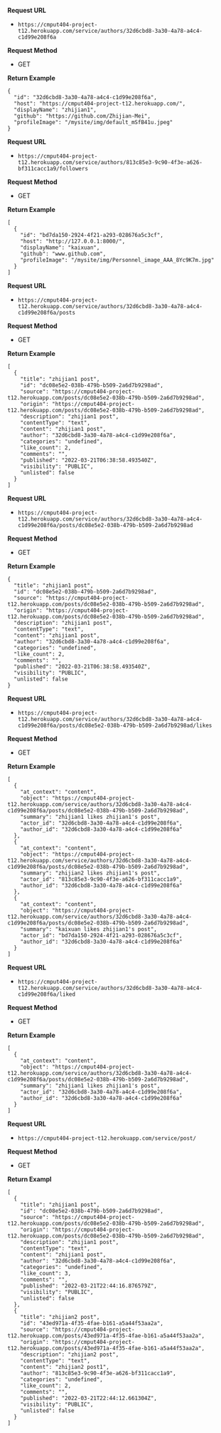 **Request URL**
- ` https://cmput404-project-t12.herokuapp.com/service/authors/32d6cbd8-3a30-4a78-a4c4-c1d99e208f6a `

**Request Method**
- GET



**Return Example**

```
{
  "id": "32d6cbd8-3a30-4a78-a4c4-c1d99e208f6a",
  "host": "https://cmput404-project-t12.herokuapp.com/",
  "displayName": "zhijian1",
  "github": "https://github.com/Zhijian-Mei",
  "profileImage": "/mysite/img/default_mSfB41u.jpeg"
}

```

**Request URL**
- ` https://cmput404-project-t12.herokuapp.com/service/authors/813c85e3-9c90-4f3e-a626-bf311cacc1a9/followers `

**Request Method**
- GET



**Return Example**

```
[
  {
    "id": "bd7da150-2924-4f21-a293-028676a5c3cf",
    "host": "http://127.0.0.1:8000/",
    "displayName": "kaixuan",
    "github": "www.github.com",
    "profileImage": "/mysite/img/Personnel_image_AAA_8Yc9K7m.jpg"
  }
]

```


**Request URL**
- ` https://cmput404-project-t12.herokuapp.com/service/authors/32d6cbd8-3a30-4a78-a4c4-c1d99e208f6a/posts `

**Request Method**
- GET



**Return Example**

```
[
  {
    "title": "zhijian1 post",
    "id": "dc08e5e2-038b-479b-b509-2a6d7b9298ad",
    "source": "https://cmput404-project-t12.herokuapp.com/posts/dc08e5e2-038b-479b-b509-2a6d7b9298ad",
    "origin": "https://cmput404-project-t12.herokuapp.com/posts/dc08e5e2-038b-479b-b509-2a6d7b9298ad",
    "description": "zhijian1 post",
    "contentType": "text",
    "content": "zhijian1 post",
    "author": "32d6cbd8-3a30-4a78-a4c4-c1d99e208f6a",
    "categories": "undefined",
    "like_count": 2,
    "comments": "",
    "published": "2022-03-21T06:38:58.493540Z",
    "visibility": "PUBLIC",
    "unlisted": false
  }
]

```


**Request URL**
- ` https://cmput404-project-t12.herokuapp.com/service/authors/32d6cbd8-3a30-4a78-a4c4-c1d99e208f6a/posts/dc08e5e2-038b-479b-b509-2a6d7b9298ad `

**Request Method**
- GET



**Return Example**

```
{
  "title": "zhijian1 post",
  "id": "dc08e5e2-038b-479b-b509-2a6d7b9298ad",
  "source": "https://cmput404-project-t12.herokuapp.com/posts/dc08e5e2-038b-479b-b509-2a6d7b9298ad",
  "origin": "https://cmput404-project-t12.herokuapp.com/posts/dc08e5e2-038b-479b-b509-2a6d7b9298ad",
  "description": "zhijian1 post",
  "contentType": "text",
  "content": "zhijian1 post",
  "author": "32d6cbd8-3a30-4a78-a4c4-c1d99e208f6a",
  "categories": "undefined",
  "like_count": 2,
  "comments": "",
  "published": "2022-03-21T06:38:58.493540Z",
  "visibility": "PUBLIC",
  "unlisted": false
}

```


**Request URL**
- ` https://cmput404-project-t12.herokuapp.com/service/authors/32d6cbd8-3a30-4a78-a4c4-c1d99e208f6a/posts/dc08e5e2-038b-479b-b509-2a6d7b9298ad/likes `

**Request Method**
- GET


**Return Example**

```
[
  {
    "at_context": "content",
    "object": "https://cmput404-project-t12.herokuapp.com/service/authors/32d6cbd8-3a30-4a78-a4c4-c1d99e208f6a/posts/dc08e5e2-038b-479b-b509-2a6d7b9298ad",
    "summary": "zhijian1 likes zhijian1's post",
    "actor_id": "32d6cbd8-3a30-4a78-a4c4-c1d99e208f6a",
    "author_id": "32d6cbd8-3a30-4a78-a4c4-c1d99e208f6a"
  },
  {
    "at_context": "content",
    "object": "https://cmput404-project-t12.herokuapp.com/service/authors/32d6cbd8-3a30-4a78-a4c4-c1d99e208f6a/posts/dc08e5e2-038b-479b-b509-2a6d7b9298ad",
    "summary": "zhijian2 likes zhijian1's post",
    "actor_id": "813c85e3-9c90-4f3e-a626-bf311cacc1a9",
    "author_id": "32d6cbd8-3a30-4a78-a4c4-c1d99e208f6a"
  },
  {
    "at_context": "content",
    "object": "https://cmput404-project-t12.herokuapp.com/service/authors/32d6cbd8-3a30-4a78-a4c4-c1d99e208f6a/posts/dc08e5e2-038b-479b-b509-2a6d7b9298ad",
    "summary": "kaixuan likes zhijian1's post",
    "actor_id": "bd7da150-2924-4f21-a293-028676a5c3cf",
    "author_id": "32d6cbd8-3a30-4a78-a4c4-c1d99e208f6a"
  }
]

```

**Request URL**
- ` https://cmput404-project-t12.herokuapp.com/service/authors/32d6cbd8-3a30-4a78-a4c4-c1d99e208f6a/liked `

**Request Method**
- GET



**Return Example**

```
[
  {
    "at_context": "content",
    "object": "https://cmput404-project-t12.herokuapp.com/service/authors/32d6cbd8-3a30-4a78-a4c4-c1d99e208f6a/posts/dc08e5e2-038b-479b-b509-2a6d7b9298ad",
    "summary": "zhijian1 likes zhijian1's post",
    "actor_id": "32d6cbd8-3a30-4a78-a4c4-c1d99e208f6a",
    "author_id": "32d6cbd8-3a30-4a78-a4c4-c1d99e208f6a"
  }
]

```

**Request URL** 
- ` https://cmput404-project-t12.herokuapp.com/service/post/ `
  
**Request Method**
- GET 



**Return Exampl**

``` 
[
  {
    "title": "zhijian1 post",
    "id": "dc08e5e2-038b-479b-b509-2a6d7b9298ad",
    "source": "https://cmput404-project-t12.herokuapp.com/posts/dc08e5e2-038b-479b-b509-2a6d7b9298ad",
    "origin": "https://cmput404-project-t12.herokuapp.com/posts/dc08e5e2-038b-479b-b509-2a6d7b9298ad",
    "description": "zhijian1 post",
    "contentType": "text",
    "content": "zhijian1 post",
    "author": "32d6cbd8-3a30-4a78-a4c4-c1d99e208f6a",
    "categories": "undefined",
    "like_count": 3,
    "comments": "",
    "published": "2022-03-21T22:44:16.876579Z",
    "visibility": "PUBLIC",
    "unlisted": false
  },
  {
    "title": "zhijian2 post",
    "id": "43ed971a-4f35-4fae-b161-a5a44f53aa2a",
    "source": "https://cmput404-project-t12.herokuapp.com/posts/43ed971a-4f35-4fae-b161-a5a44f53aa2a",
    "origin": "https://cmput404-project-t12.herokuapp.com/posts/43ed971a-4f35-4fae-b161-a5a44f53aa2a",
    "description": "zhijian2 post",
    "contentType": "text",
    "content": "zhijian2 post1",
    "author": "813c85e3-9c90-4f3e-a626-bf311cacc1a9",
    "categories": "undefined",
    "like_count": 2,
    "comments": "",
    "published": "2022-03-21T22:44:12.661304Z",
    "visibility": "PUBLIC",
    "unlisted": false
  }
]

```


